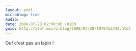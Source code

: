 ```yaml
---
layout: post
microblog: true
audio: 
date: 2008-07-28 02:00:00 +0200
guid: http://xtof.micro.blog/2008/07/28/t870452343.html
---
```

Ouf c'est pas un lapin !
